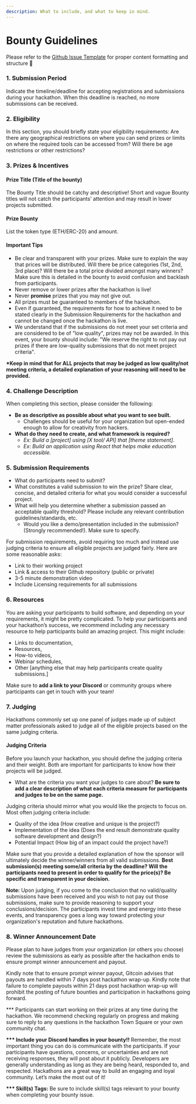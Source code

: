 ```yaml
---
description: What to include, and what to keep in mind.
---
```


# Bounty Guidelines

Please refer to the [Github Issue Template](https://docs.google.com/document/d/1nX4PRtLBh5HYixKiNyEk0iLvTefahP1vHvEI-Jg-m08/edit#) for proper content formatting and structure 🙌

### 1. Submission Period&#x20;

Indicate the timeline/deadline for accepting registrations and submissions during your hackathon. When this deadline is reached, no more submissions can be received.

### 2. Eligibility

In this section, you should briefly state your eligibility requirements: Are there any geographical restrictions on where you can send prizes or limits on where the required tools can be accessed from? Will there be age restrictions or other restrictions?

### 3. Prizes & Incentives&#x20;

#### Prize Title (Title of the bounty)&#x20;

The Bounty Title should be catchy and descriptive! Short and vague Bounty titles will not catch the participants’ attention and may result in lower projects submitted.&#x20;

#### Prize Bounty&#x20;

List the token type (ETH/ERC-20) and amount.&#x20;

#### Important Tips&#x20;

* Be clear and transparent with your prizes. Make sure to explain the way that prices will be distributed. Will there be price categories (1st, 2nd, 3rd place)? Will there be a total price divided amongst many winners? Make sure this is detailed in the bounty to avoid confusion and backlash from participants.&#x20;
* Never remove or lower prizes after the hackathon is live!&#x20;
* Never **promise** prizes that you may not give out.&#x20;
* All prizes must be guaranteed to members of the hackathon.&#x20;
* Even if guaranteed, the requirements for how to achieve it need to be stated clearly in the Submission Requirements for the hackathon and cannot be changed once the hackathon is live.&#x20;
* We understand that if the submissions do not meet your set criteria and are considered to be of "low quality", prizes may not be awarded. In this event, your bounty should include: "We reserve the right to not pay out prizes if there are low-quality submissions that do not meet project criteria".

**\*Keep in mind that for ALL projects that may be judged as low quality/not meeting criteria, a detailed explanation of your reasoning will need to be provided.**

### 4. Challenge Description&#x20;

When completing this section, please consider the following:&#x20;

* **Be as descriptive as possible about what you want to see built.**&#x20;
  * Challenges should be useful for your organization but open-ended enough to allow for creativity from hackers.&#x20;
* **What do they need to create, and what framework is required?**&#x20;
  * _Ex: Build a \[project] using \[X tool/ API] that \[theme statement]._&#x20;
  * _Ex: Build an application using React that helps make education accessible._

### 5. Submission Requirements&#x20;

* What do participants need to submit?&#x20;
* What constitutes a valid submission to win the prize? Share clear, concise, and detailed criteria for what you would consider a successful project.&#x20;
* What will help you determine whether a submission passed an acceptable quality threshold? Please include any relevant contribution guidelines/standards, etc.&#x20;
  * Would you like a demo/presentation included in the submission? (Strongly recommended!). Make sure to specify.&#x20;

For submission requirements, avoid requiring too much and instead use judging criteria to ensure all eligible projects are judged fairly. Here are some reasonable asks:&#x20;

* Link to their working project&#x20;
* Link & access to their Github repository (public or private)&#x20;
* 3-5 minute demonstration video&#x20;
* Include Licensing requirements for all submissions

### 6. Resources

You are asking your participants to build software, and depending on your requirements, it might be pretty complicated. To help your participants and your hackathon’s success, we recommend including any necessary resource to help participants build an amazing project. This might include:&#x20;

* Links to documentation,&#x20;
* Resources,&#x20;
* How-to videos,&#x20;
* Webinar schedules,&#x20;
* Other \[anything else that may help participants create quality submissions.]&#x20;

Make sure to **add a link to your Discord** or community groups where participants can get in touch with your team!

### 7. Judging&#x20;

Hackathons commonly set up one panel of judges made up of subject matter professionals asked to judge all of the eligible projects based on the same judging criteria.&#x20;

#### Judging Criteria

Before you launch your hackathon, you should define the judging criteria and their weight. Both are important for participants to know how their projects will be judged.&#x20;

* What are the criteria you want your judges to care about? **Be sure to add a clear description of what each criteria measure for participants and judges to be on the same page.**&#x20;

Judging criteria should mirror what you would like the projects to focus on. Most often judging criteria include:&#x20;

* Quality of the idea (How creative and unique is the project?)&#x20;
* Implementation of the idea (Does the end result demonstrate quality software development and design?)&#x20;
* Potential Impact (How big of an impact could the project have?)&#x20;

Make sure that you provide a detailed explanation of how the sponsor will ultimately decide the winner/winners from all valid submissions. **Best submission(s) meeting some/all criteria by the deadline? Will the participants need to present in order to qualify for the price(s)? Be specific and transparent in your decision.**&#x20;

**Note:** Upon judging, if you come to the conclusion that no valid/quality submissions have been received and you wish to not pay out those submissions, make sure to provide reasoning to support your conclusions/decision. The participants invest time and energy into these events, and transparency goes a long way toward protecting your organization's reputation and future hackathons.

### 8. Winner Announcement Date&#x20;

Please plan to have judges from your organization (or others you choose) review the submissions as early as possible after the hackathon ends to ensure prompt winner announcement and payout.&#x20;

Kindly note that to ensure prompt winner payout, Gitcoin advises that payouts are handled within 7 days post hackathon wrap-up. Kindly note that failure to complete payouts within 21 days post hackathon wrap-up will prohibit the posting of future bounties and participation in hackathons going forward.&#x20;

\*\*\* Participants can start working on their prizes at any time during the hackathon. We recommend checking regularly on progress and making sure to reply to any questions in the hackathon Town Square or your own community chat.&#x20;

**\*\*\* Include your Discord handles in your bounty!!** Remember, the most important thing you can do is communicate with the participants. If your participants have questions, concerns, or uncertainties and are not receiving responses, they will post about it publicly. Developers are generally understanding as long as they are being heard, responded to, and respected. Hackathons are a great way to build an engaging and loyal community. Let’s make the most out of it!&#x20;

**\*\*\* Skill(s) Tags:** Be sure to include skill(s) tags relevant to your bounty when completing your bounty issue.
